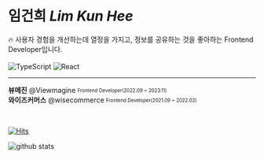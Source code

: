 # 임건희 *Lim Kun Hee*
🔥 사용자 경험을 개선하는데 열정을 가지고, 정보를 공유하는 것을 좋아하는 Frontend Developer입니다.    
<br>
![TypeScript](https://img.shields.io/badge/-TypeScript-007ACC?style=for-the-badge&logo=typescript&logoColor=white)
![React](https://img.shields.io/badge/-React-222222?style=for-the-badge&logo=react)

---
**뷰메진** @Viewmagine <sub><sup>Frontend Developer(2022.09 ~ 2023.11)</sup></sub>  
**와이즈커머스** @wisecommerce <sub><sup>Frontend Developer(2021.09 ~ 2022.02)</sup></sub>  

<br>

[![Hits](https://hits.seeyoufarm.com/api/count/incr/badge.svg?url=https%3A%2F%2Fgithub.com%2Frg5668&count_bg=%2379C83D&title_bg=%23555555&icon=&icon_color=%231067CB&title=hits&edge_flat=false)](https://hits.seeyoufarm.com)
<div>
  
  ![github stats](https://github-readme-stats.vercel.app/api?username=rg5668)

</div>
